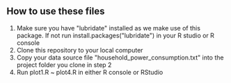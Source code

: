 ## How to use these files
1. Make sure you have "lubridate" installed as we make use of this package. If not run install.packages("lubridate") in your R studio or R console
2. Clone this repository to your local computer
3. Copy your data source file "household_power_consumption.txt" into the project folder you clone in step 2
4. Run plot1.R ~ plot4.R in either R console or RStudio


